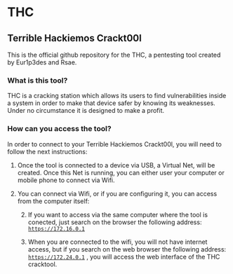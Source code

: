 # THC
## Terrible Hackiemos Crackt00l
This is the official github repository for the THC, a pentesting tool created by Eur1p3des and Rsae.
### What is this tool?
THC is a cracking station which allows its users to find vulnerabilities inside a system in order to make that device safer by knowing its weaknesses.\
Under no circumstance it is designed to make a profit.

### How can you access the tool?
In order to connect to your Terrible Hackiemos Crackt00l, you will need to follow the next instructions:
1. Once the tool is connected to a device via USB, a Virtual Net, will be created. Once this Net is running, you can either user your computer or mobile phone to connect via Wifi.
2. You can connect via Wifi, or if you are configuring it, you can access from the computer itself:

    2. If you want to access via the same computer where the tool is conected, just search on the browser the following address: [```https://172.16.0.1```](https://172.16.0.1)

    1. When you are connected to the wifi, you will not have internet access, but if you search on the web browser the following address: [```https://172.24.0.1```](https://172.24.0.1) , you will access the web interface of the THC cracktool.
